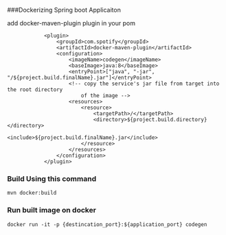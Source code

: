 ###Dockerizing Spring boot  Applicaiton

add docker-maven-plugin plugin in your pom
```
		    <plugin>
				<groupId>com.spotify</groupId>
				<artifactId>docker-maven-plugin</artifactId>
				<configuration>
					<imageName>codegen</imageName>
					<baseImage>java:8</baseImage>
					<entryPoint>["java", "-jar", "/${project.build.finalName}.jar"]</entryPoint>
					<!-- copy the service's jar file from target into the root directory 
						of the image -->
					<resources>
						<resource>
							<targetPath>/</targetPath>
							<directory>${project.build.directory}</directory>
							<include>${project.build.finalName}.jar</include>
						</resource>
					</resources>
				</configuration>
			</plugin>
```


### Build Using this command

```
mvn docker:build
```

### Run built image on docker

```
docker run -it -p {destincation_port}:${application_port} codegen
```
